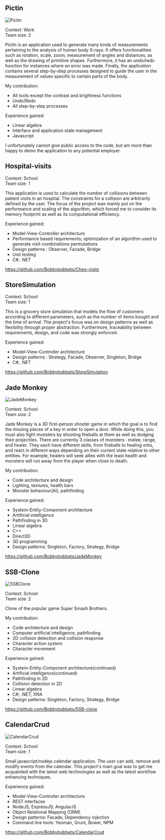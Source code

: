 Pictin
--

![Pictin](images/pictin_1.png)

Context: Work<br/>
Team size: 2<br/>

Pictin is an application used to generate many kinds of measurements pertaining to the analysis of human body X-rays. It
offers functionalities such as rotation, scale, zoom, measurement of angles and distances, as well as the drawing of
primitive shapes. Furthermore, it has an undo/redo function for instances where an error was made. Finally, the application 
contains several step-by-step processes designed to guide the user in the measurement of values specific to certain parts of the body.

My contribution:

- All tools except the contrast and brightness functions
- Undo/Redo
- All step-by-step processes

Experience gained:

- Linear algebra
- Interface and application state management
- Javascript

I unfortunately cannot give public access to the code, but am more than happy to demo the application to any potential 
employer.

Hospital-visits
--

Context: School<br/>
Team size: 1<br/>

This application is used to calculate the number of collisions between patient visits in an hospital. The constraints
for a collision are arbitrarily defined by the user. The focus of the project was mainly put on the performance and 
scaling of the algorithm, which forced me to consider its memory footprint as well as its computational efficiency.<br/>


Experience gained:

- Model-View-Controller architecture
- Performance based requirements; optimization of an algorithm used to generate visit-combinations permutations
- Design patterns : Observer, Facade, Bridge
- Unit testing
- C#; .NET

https://github.com/Bobbybobbets/Cheo-visits <br/>

StoreSimulation
--

Context: School<br/>
Team size: 1<br/>

This is a grocery store simulation that models the flow of customers according to different parameters, such as the number
of items bought and the time of arrival. The project's focus was on design patterns as well as flexibility through proper
abstraction. Furthermore, traceability between requirements, design, and code was strongly enforced.<br/>


Experience gained:

- Model-View-Controller architecture
- Design patterns : Strategy, Facade, Observer, Singleton, Bridge
- C#; .NET

https://github.com/Bobbybobbets/StoreSimulation <br/>

Jade Monkey
--

![JadeMonkey](images/jade_monkey.png)

Context: School<br/>
Team size: 2

Jade Monkey is a 3D first-person shooter game in which the goal is to find the missing pieces of a key in
order to open a door. While doing this, you must also fight monsters by shooting fireballs at them as well as dodging their projectiles. There are currently 3 classes of monsters :
melee, range, and healer. They each have different skills, from fireballs to healing orbs, and react in different ways depending on their current state
relative to other entities. For example, healers will seek allies with the least health and monsters will run away from the player when close to death.<br/>

My contribution:

- Code architecture and design
- Lighting, textures, health bars
- Monster behaviour(AI), pathfinding

Experience gained:

- System-Entity-Component architecture
- Artificial intelligence
- Pathfinding in 3D
- Linear algebra
- C++
- Direct3D
- 3D programming
- Design patterns: Singleton, Factory, Strategy, Bridge

https://github.com/Bobbybobbets/JadeMonkey <br/>


SSB-Clone
--

![SSBClone](images/ssb_clone.png)

Context: School<br/>
Team size: 2<br/>

Clone of the popular game Super Smash Brothers. <br/>

My contribution:

- Code architecture and design
- Computer artificial intelligence, pathfinding
- 2D collision detection and collision response
- Character action system
- Character movement

Experience gained:

- System-Entity-Component architecture(continued)
- Artificial intelligence(continued)
- Pathfinding in 2D
- Collision detection in 2D
- Linear algebra
- C#; .NET; XNA
- Design patterns: Singleton, Factory, Strategy, Bridge

https://github.com/Bobbybobbets/SSB-clone <br/>


CalendarCrud
--

![CalendarCrud](images/CalendarCrud.png)

Context: School<br/>
Team size: 1<br/>


Small javascript/nodejs calendar application. The user can add, remove and modify events from the calendar. This project's main goal was to get me acquainted with the latest web technologies
as well as the latest workflow enhancing techniques.<br/>


Experience gained:

- Model-View-Controller architecture
- REST interfaces
- NodeJS; ExpressJS; AngularJS
- Object Relational Mapping (ORM)
- Design patterns: Facade, Dependency injection
- Command line tools: Yeoman, Grunt, Bower, NPM

https://github.com/Bobbybobbets/CalendarCrud <br/>
